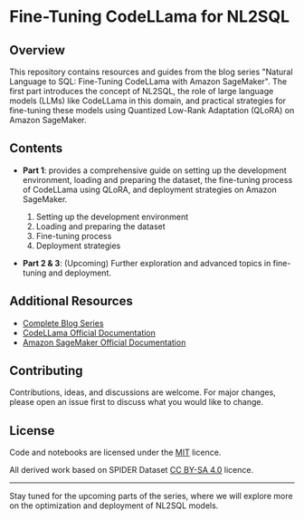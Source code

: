# Fine-Tuning CodeLLama for NL2SQL

## Overview

This repository contains resources and guides from the blog series "Natural Language to SQL: Fine-Tuning CodeLLama with Amazon SageMaker". The first part introduces the concept of NL2SQL, the role of large language models (LLMs) like CodeLLama in this domain, and practical strategies for fine-tuning these models using Quantized Low-Rank Adaptation (QLoRA) on Amazon SageMaker.

## Contents

- **Part 1**: provides a comprehensive guide on setting up the development environment, loading and preparing the dataset, the fine-tuning process of CodeLLama using QLoRA, and deployment strategies on Amazon SageMaker.

  1. Setting up the development environment
  2. Loading and preparing the dataset
  3. Fine-tuning process
  4. Deployment strategies

- **Part 2 & 3**: (Upcoming) Further exploration and advanced topics in fine-tuning and deployment.

## Additional Resources

- [Complete Blog Series](LINK_TO_BLOG)
- [CodeLLama Official Documentation](LINK_TO_CODELLAMA_DOCUMENTATION)
- [Amazon SageMaker Official Documentation](LINK_TO_SAGEMAKER_DOCUMENTATION)

## Contributing

Contributions, ideas, and discussions are welcome. For major changes, please open an issue first to discuss what you would like to change.

## License

Code and notebooks are licensed under the [MIT](https://opensource.org/license/mit/) licence.

All derived work based on SPIDER Dataset [CC BY-SA 4.0](https://creativecommons.org/licenses/by-sa/4.0/legalcode) licence.

---

Stay tuned for the upcoming parts of the series, where we will explore more on the optimization and deployment of NL2SQL models.
